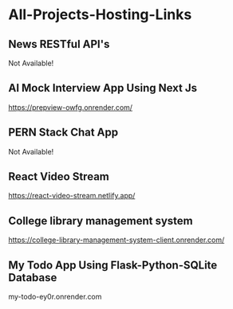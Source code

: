 # All-Projects-Hosting-Links


## News RESTful API's

Not Available!

## AI Mock Interview App Using Next Js

https://prepview-owfg.onrender.com/

## PERN Stack Chat App

Not Available!

## React Video Stream

https://react-video-stream.netlify.app/

## College library management system 

https://college-library-management-system-client.onrender.com/

## My Todo App Using Flask-Python-SQLite Database

my-todo-ey0r.onrender.com

